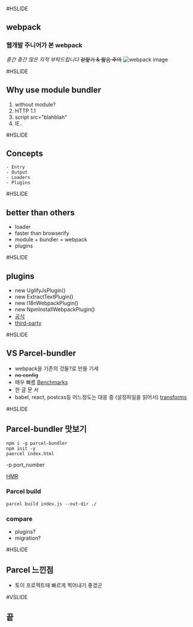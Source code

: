 #HSLIDE
## webpack
### 웹개발 주니어가 본 webpack
*중간 중간 많은 지적 부탁드립니다*
~~겉핥기 & 짧음 주의~~
![webpack image](https://webpack.github.io/assets/what-is-webpack.png)


#HSLIDE
## Why use module bundler
1. without module?
2. HTTP 1.1
3. script src="blahblah"
4. IE..

#HSLIDE
## Concepts
    - Entry
    - Output
    - Loaders
    - Plugins

#HSLIDE
## better than others
 - loader
 - faster than browserify
 - module + bundler = webpack
 - plugins

#HSLIDE
## plugins
 - new UglifyJsPlugin()
 - new ExtractTextPlugin()
 - new I18nWebpackPlugin()
 - new NpmInstallWebpackPlugin()
 - [공식](https://webpack.js.org/plugins/)
 - [third-party](https://github.com/webpack-contrib/awesome-webpack#webpack-plugins)

#HSLIDE
## VS Parcel-bundler
- webpack을 기존의 것들?로 만들 기세
- ~~no config~~
- 매우 빠름 [Benchmarks](https://www.npmjs.com/package/parcel-bundler#benchmarks)
- 한 글 문 서
- babel, react, postcss등 어느정도는 대응 중 (설정파일을 읽어서) [transforms](https://parceljs.org/transforms.html)

#HSLIDE
## Parcel-bundler 맛보기
```
npm i -g parcel-bundler
npm init -y
paercel index.html
```
-p port_number

[HMR](https://parceljs.org/hmr.html)

### Parcel build
```
parcel build index.js --out-dir ./
```
### compare
- plugins?
- migration?

#HSLIDE
## Parcel 느낀점
 - 토이 프로젝트때 빠르게 찍어내기 좋겠군

#VSLIDE
## 끝



